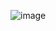 ![image](https://github.com/AbdHajqasem/Mastering-Javascript-in-20-days/assets/122126568/b649a303-de72-436c-a5f7-3d29bb3cba3b)
